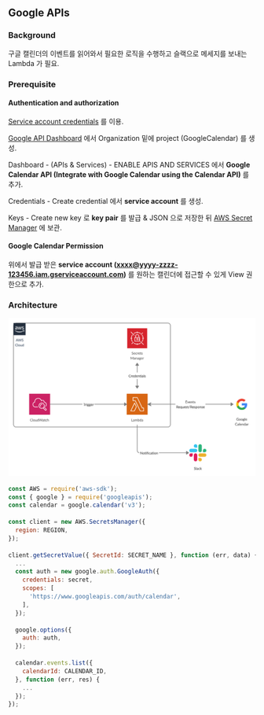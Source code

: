 ## Google APIs

### Background

구글 캘린더의 이벤트를 읽어와서 필요한 로직을 수행하고 슬랙으로 메세지를 보내는 Lambda 가 필요.

### Prerequisite

#### Authentication and authorization

[Service account credentials](https://github.com/googleapis/google-api-nodejs-client#service-account-credentials) 를 이용.

[Google API Dashboard](https://console.developers.google.com/apis/dashboard) 에서 Organization 밑에 project (GoogleCalendar) 를 생성.

Dashboard - (APIs & Services) - ENABLE APIS AND SERVICES 에서  **Google Calendar API (Integrate with Google Calendar using the Calendar API)** 를 추가.

Credentials - Create credential 에서 **service account** 를 생성.

Keys - Create new key 로 **key pair** 를 발급 & JSON 으로 저장한 뒤 [AWS Secret Manager](https://aws.amazon.com/secrets-manager/) 에 보관.

#### Google Calendar Permission

위에서 발급 받은 **service account (xxxx@yyyy-zzzz-123456.iam.gserviceaccount.com)** 를 원하는 캘린더에 접근할 수 있게 View 권한으로 추가.

### Architecture

![](images/architecture.jpg)

```javascript
const AWS = require('aws-sdk');
const { google } = require('googleapis');
const calendar = google.calendar('v3');

const client = new AWS.SecretsManager({
  region: REGION,
});

client.getSecretValue({ SecretId: SECRET_NAME }, function (err, data) {
  ...
  const auth = new google.auth.GoogleAuth({
    credentials: secret,
    scopes: [
      'https://www.googleapis.com/auth/calendar',
    ],
  });

  google.options({
    auth: auth,
  });

  calendar.events.list({
    calendarId: CALENDAR_ID,
  }, function (err, res) {
    ...
  });
});
```
